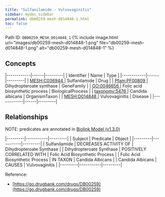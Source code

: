 ```yaml
---
title: "Sulfanilamide - Vulvovaginitis"
sidebar: mydoc_sidebar
permalink: db00259-mesh-d014848-1.html
toc: false 
---
```



Path ID: `DB00259_MESH_D014848_1`
{% include image.html url="images/db00259-mesh-d014848-1.png" file="db00259-mesh-d014848-1.png" alt="db00259-mesh-d014848-1" %}

## Concepts

|------------|------|---------|
| Identifier | Name | Type    |
|------------|------|---------|
| <a href="https://identifiers.org/MESH:C036944">MESH:C036944 </a> | Sulfanilamide | Drug |
| <a href="https://identifiers.org/Pfam:PF00809">Pfam:PF00809 </a> | Dihydropteroate synthase | GeneFamily |
| <a href="https://identifiers.org/GO:0046656">GO:0046656 </a> | Folic acid biosynthetic process | BiologicalProcess |
| <a href="https://identifiers.org/taxonomy:5476">taxonomy:5476 </a> | Candida albicans | OrganismTaxon |
| <a href="https://identifiers.org/MESH:D014848">MESH:D014848 </a> | Vulvovaginitis | Disease |
|------------|------|---------|

## Relationships


NOTE: predicates are annotated in <a href="https://github.com/biolink/biolink-model/releases/tag/v1.3.0">Biolink Model (v1.3.0)</a>

|---------|-----------|---------|
| Subject | Predicate | Object  |
|---------|-----------|---------|
| Sulfanilamide | DECREASES ACTIVITY OF | Dihydropteroate Synthase |
| Dihydropteroate Synthase | POSITIVELY CORRELATED WITH | Folic Acid Biosynthetic Process |
| Folic Acid Biosynthetic Process | IN TAXON | Candida Albicans |
| Candida Albicans | CAUSES | Vulvovaginitis |
|---------|-----------|---------|

Reference: 
  - [https://go.drugbank.com/drugs/DB00259](https://go.drugbank.com/drugs/DB00259)
